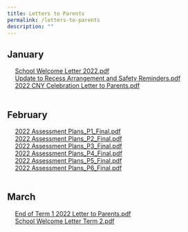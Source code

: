 ```yaml
---
title: Letters to Parents
permalink: /letters-to-parents
description: ""
---
```

<h2>January</h2><div><a class="refobj" style="background-image: url(&quot;/site/ctx/ficon/pdf.gif&quot;); padding-right: 4px; padding-left: 18px;" href="/qql/slot/u530/2022 Letters to Parents/School Welcome Letter 2022.pdf">School Welcome Letter 2022.pdf</a><br></div><div><a class="refobj" style="background-image: url(&quot;/site/ctx/ficon/pdf.gif&quot;); padding-right: 4px; padding-left: 18px;" href="/qql/slot/u530/2022 Letters to Parents/Update to Recess Arrangement and Safety Reminders.pdf">Update to Recess Arrangement and Safety Reminders.pdf</a><br></div><div><a class="refobj" style="background-image: url(&quot;/site/ctx/ficon/pdf.gif&quot;); padding-right: 4px; padding-left: 18px;" href="/qql/slot/u530/2022 Letters to Parents/2022 CNY Celebration Letter to Parents.pdf">2022 CNY Celebration Letter to Parents.pdf</a><br></div>
<div><br></div>
<h2>February</h2>
<div><a class="refobj" style="background-image: url(&quot;/site/ctx/ficon/pdf.gif&quot;); padding-right: 4px; padding-left: 18px;" href="/qql/slot/u530/2022 Letters to Parents/2022 Assessment Plans_P1_Final.pdf">2022 Assessment Plans_P1_Final.pdf</a><br>
</div><div><a class="refobj" style="background-image: url(&quot;/site/ctx/ficon/pdf.gif&quot;); padding-right: 4px; padding-left: 18px;" href="/qql/slot/u530/2022 Letters to Parents/2022 Assessment Plans_P2_Final.pdf">2022 Assessment Plans_P2_Final.pdf</a><br></div><div><a class="refobj" style="background-image: url(&quot;/site/ctx/ficon/pdf.gif&quot;); padding-right: 4px; padding-left: 18px;" href="/qql/slot/u530/2022 Letters to Parents/2022 Assessment Plans_P3_Final.pdf">2022 Assessment Plans_P3_Final.pdf</a><br></div><div><a class="refobj" style="background-image: url(&quot;/site/ctx/ficon/pdf.gif&quot;); padding-right: 4px; padding-left: 18px;" href="/qql/slot/u530/2022 Letters to Parents/2022 Assessment Plans_P4_Final.pdf">2022 Assessment Plans_P4_Final.pdf</a><br></div><div><a class="refobj" style="background-image: url(&quot;/site/ctx/ficon/pdf.gif&quot;); padding-right: 4px; padding-left: 18px;" href="/qql/slot/u530/2022 Letters to Parents/2022 Assessment Plans_P5_Final.pdf">2022 Assessment Plans_P5_Final.pdf</a><br></div><div><a class="refobj" style="background-image: url(&quot;/site/ctx/ficon/pdf.gif&quot;); padding-right: 4px; padding-left: 18px;" href="/qql/slot/u530/2022 Letters to Parents/2022 Assessment Plans_P6_Final.pdf">2022 Assessment Plans_P6_Final.pdf</a><br></div>
<div><br>
</div>
<h2>March</h2>
<div><a class="refobj" style="background-image: url(&quot;/site/ctx/ficon/pdf.gif&quot;); padding-right: 4px; padding-left: 18px;" href="/qql/slot/u530/2022 Letters to Parents/End of Term 1 2022 Letter to Parents.pdf">End of Term 1 2022 Letter to Parents.pdf</a><br></div><div><a class="refobj" style="background-image: url(&quot;/site/ctx/ficon/pdf.gif&quot;); padding-right: 4px; padding-left: 18px;" href="/qql/slot/u530/2022 Letters to Parents/School Welcome Letter Term 2.pdf">School Welcome Letter Term 2.pdf</a><br>
